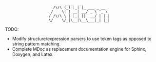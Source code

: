                                 _ _   _             
                          /\/\ (_) |_| |_ ___ _ __  
                         /    \| | __| __/ _ \ '_ \ 
                        / /\/\ \ | |_| ||  __/ | | |
                        \/    \/_|\__|\__\___|_| |_|


TODO:
- Modify structure/expression parsers to use token tags as opposed to string pattern matching.
- Complete MDoc as replacement documentation engine for Sphinx, Doxygen, and Latex.
